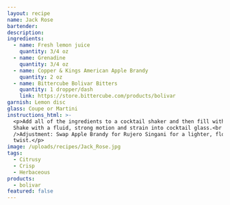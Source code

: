 ```yaml
---
layout: recipe
name: Jack Rose
bartender:
description:
ingredients:
  - name: Fresh lemon juice
    quantity: 3/4 oz
  - name: Grenadine
    quantity: 3/4 oz
  - name: Copper & Kings American Apple Brandy
    quantity: 2 oz
  - name: Bittercube Bolivar Bitters
    quantity: 1 dropper/dash
    link: https://store.bittercube.com/products/bolivar
garnish: Lemon disc
glass: Coupe or Martini
instructions_html: >-
  <p>Add all of the ingredients to a cocktail shaker and then fill with ice.
  Shake with a fluid, strong motion and strain into cocktail glass.<br /><br
  />Adjustment: Swap Apple Brandy for Rujero Singani for a lighter, floral
  twist.</p>
image: /uploads/recipes/Jack_Rose.jpg
tags:
  - Citrusy
  - Crisp
  - Herbaceous
products:
  - bolivar
featured: false
---
```



